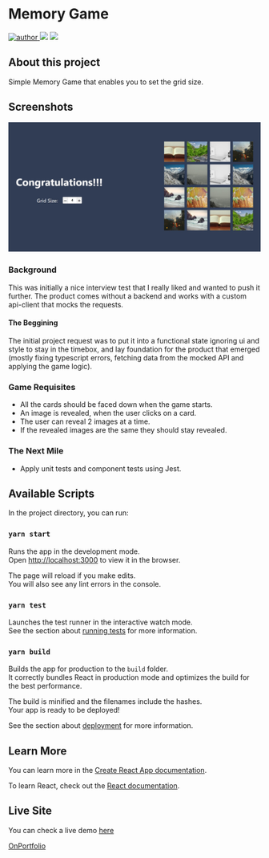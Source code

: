 # Memory Game

<p>
  <a href="https://github.com/ViniciusLagoGehrke">
      <img src="https://img.shields.io/badge/author-Vinicius-blue?style=flat" alt="author">
  </a>
  <img src="https://img.shields.io/github/languages/count/ViniciusLagoGehrke/React_MemoryGame?color=blue&style=flat">
  <img src="https://img.shields.io/github/languages/top/ViniciusLagoGehrke/React_MemoryGame?color=blue&style=flat">
</p>

## About this project

Simple Memory Game that enables you to set the grid size.

## Screenshots

![Desktop Preview](desktop-preview.jpg)

### Background

This was initially a nice interview test that I really liked and wanted to push it further.
The product comes without a backend and works with a custom api-client that mocks the requests.

#### The Beggining

The initial project request was to put it into a functional state ignoring ui and style to stay in the timebox,
and lay foundation for the product that emerged (mostly fixing typescript errors, fetching data from the mocked API and applying the game logic).

### Game Requisites

- All the cards should be faced down when the game starts.
- An image is revealed, when the user clicks on a card.
- The user can reveal 2 images at a time.
- If the revealed images are the same they should stay revealed.

### The Next Mile

- Apply unit tests and component tests using Jest.

## Available Scripts

In the project directory, you can run:

### `yarn start`

Runs the app in the development mode.<br />
Open [http://localhost:3000](http://localhost:3000) to view it in the browser.

The page will reload if you make edits.<br />
You will also see any lint errors in the console.

### `yarn test`

Launches the test runner in the interactive watch mode.<br />
See the section about [running tests](https://facebook.github.io/create-react-app/docs/running-tests) for more information.

### `yarn build`

Builds the app for production to the `build` folder.<br />
It correctly bundles React in production mode and optimizes the build for the best performance.

The build is minified and the filenames include the hashes.<br />
Your app is ready to be deployed!

See the section about [deployment](https://facebook.github.io/create-react-app/docs/deployment) for more information.

## Learn More

You can learn more in the [Create React App documentation](https://facebook.github.io/create-react-app/docs/getting-started).

To learn React, check out the [React documentation](https://reactjs.org/).

## Live Site

You can check a live demo [here](https://react-memory-game-seven.vercel.app/)

[OnPortfolio](https://front-end-portfolio.vercel.app/)
